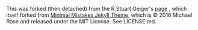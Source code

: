 This was forked (then detached) from the R.Stuart Geiger's [page](https://github.com/staeiou/staeiou.github.io) , which itself forked from [Minimal Mistakes Jekyll Theme](https://mmistakes.github.io/minimal-mistakes/), which is © 2016 Michael Rose and released under the MIT License. See LICENSE.md.

